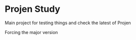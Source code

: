 # Projen Study

Main project for testing things and check the latest of Projen

Forcing the major version
